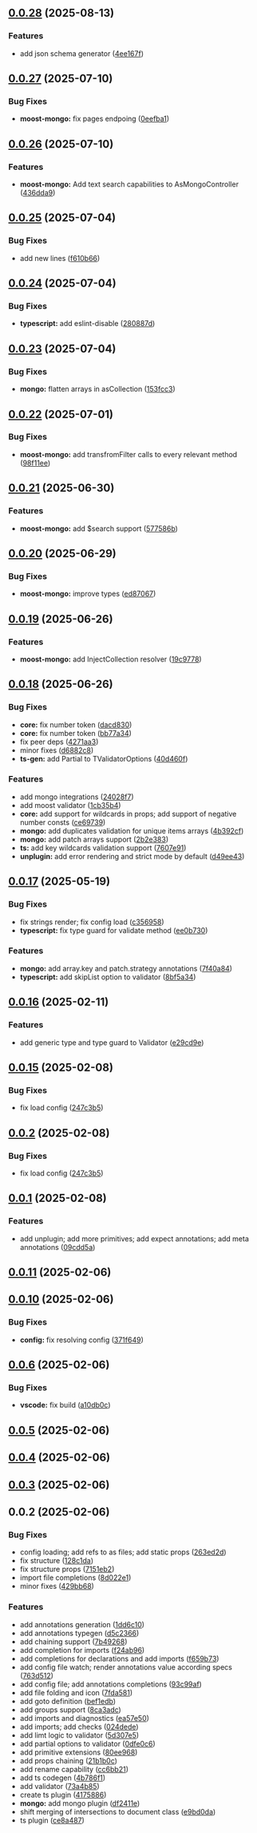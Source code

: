 ## [0.0.28](https://github.com/ts-anscript/anscript/compare/v0.0.27...v0.0.28) (2025-08-13)


### Features

* add json schema generator ([4ee167f](https://github.com/ts-anscript/anscript/commit/4ee167f28f1169bfcd607297ca7d21a66dc10cfc))



## [0.0.27](https://github.com/ts-anscript/anscript/compare/v0.0.26...v0.0.27) (2025-07-10)


### Bug Fixes

* **moost-mongo:** fix pages endpoing ([0eefba1](https://github.com/ts-anscript/anscript/commit/0eefba112cc1b72face7f73681cab86347290511))



## [0.0.26](https://github.com/ts-anscript/anscript/compare/v0.0.25...v0.0.26) (2025-07-10)


### Features

* **moost-mongo:** Add text search capabilities to AsMongoController ([436dda9](https://github.com/ts-anscript/anscript/commit/436dda9e9f8e25dc10c415324effee173cb8c58b))



## [0.0.25](https://github.com/ts-anscript/anscript/compare/v0.0.24...v0.0.25) (2025-07-04)


### Bug Fixes

* add new lines ([f610b66](https://github.com/ts-anscript/anscript/commit/f610b6664fad71d0ac74d07558b6580c9aeeb8c5))



## [0.0.24](https://github.com/ts-anscript/anscript/compare/v0.0.23...v0.0.24) (2025-07-04)


### Bug Fixes

* **typescript:** add eslint-disable ([280887d](https://github.com/ts-anscript/anscript/commit/280887d0c73d7ed9addd1f5b3f356a77f53570d2))



## [0.0.23](https://github.com/ts-anscript/anscript/compare/v0.0.22...v0.0.23) (2025-07-04)


### Bug Fixes

* **mongo:** flatten arrays in asCollection ([153fcc3](https://github.com/ts-anscript/anscript/commit/153fcc3ca696ab6825e0596eb294799b1efee42f))



## [0.0.22](https://github.com/ts-anscript/anscript/compare/v0.0.21...v0.0.22) (2025-07-01)


### Bug Fixes

* **moost-mongo:** add transfromFilter calls to every relevant method ([98f11ee](https://github.com/ts-anscript/anscript/commit/98f11ee63e7f0cffeb039b5925801fc9ce69292f))



## [0.0.21](https://github.com/ts-anscript/anscript/compare/v0.0.20...v0.0.21) (2025-06-30)


### Features

* **moost-mongo:** add $search support ([577586b](https://github.com/ts-anscript/anscript/commit/577586b262bb1f25c273d342d85d035e53f24c4b))



## [0.0.20](https://github.com/ts-anscript/anscript/compare/v0.0.19...v0.0.20) (2025-06-29)


### Bug Fixes

* **moost-mongo:** improve types ([ed87067](https://github.com/ts-anscript/anscript/commit/ed87067f9de3623650fa0bb773404a7b548dc916))



## [0.0.19](https://github.com/ts-anscript/anscript/compare/v0.0.18...v0.0.19) (2025-06-26)


### Features

* **moost-mongo:** add InjectCollection resolver ([19c9778](https://github.com/ts-anscript/anscript/commit/19c9778e2e6d1ccea8a46d4187d2557640391656))



## [0.0.18](https://github.com/ts-anscript/anscript/compare/v0.0.17...v0.0.18) (2025-06-26)


### Bug Fixes

* **core:** fix number token ([dacd830](https://github.com/ts-anscript/anscript/commit/dacd8309051c2d5f3f33d569377dd617d6652064))
* **core:** fix number token ([bb77a34](https://github.com/ts-anscript/anscript/commit/bb77a347c0e588884f777eab289431b4ad18e040))
* fix peer deps ([4271aa3](https://github.com/ts-anscript/anscript/commit/4271aa3811e67cfd171a4508576f6c224815315e))
* minor fixes ([d6882c8](https://github.com/ts-anscript/anscript/commit/d6882c8ea7b93ed49fc398e746a7871698c4ddcc))
* **ts-gen:** add Partial to TValidatorOptions ([40d460f](https://github.com/ts-anscript/anscript/commit/40d460f357a49f52f06298545272c32504c8dd84))


### Features

* add mongo integrations ([24028f7](https://github.com/ts-anscript/anscript/commit/24028f73b594c13943ad4582bdffbb8fa891e69d))
* add moost validator ([1cb35b4](https://github.com/ts-anscript/anscript/commit/1cb35b4edec94276fc5dd097fb430e925ac0dfb1))
* **core:** add support for wildcards in props; add support of negative number consts ([ce69739](https://github.com/ts-anscript/anscript/commit/ce69739e76b42c7b6fd55d23255fad49c2228673))
* **mongo:** add duplicates validation for unique items arrays ([4b392cf](https://github.com/ts-anscript/anscript/commit/4b392cf052f235ba7d292f29c16a6504051e49d9))
* **mongo:** add patch arrays support ([2b2e383](https://github.com/ts-anscript/anscript/commit/2b2e383fa76a21c0abbe3f2cc5caa8830dcd205a))
* **ts:** add key wildcards validation support ([7607e91](https://github.com/ts-anscript/anscript/commit/7607e918c284d21158b7bcb24ea113cfc656e56c))
* **unplugin:** add error rendering and strict mode by default ([d49ee43](https://github.com/ts-anscript/anscript/commit/d49ee4302be70b9c00acfb0351c56859c3c73d4c))



## [0.0.17](https://github.com/ts-anscript/anscript/compare/v0.0.16...v0.0.17) (2025-05-19)


### Bug Fixes

* fix strings render; fix config load ([c356958](https://github.com/ts-anscript/anscript/commit/c356958cbabdbe16522cac218e074868b98757a5))
* **typescript:** fix type guard for validate method ([ee0b730](https://github.com/ts-anscript/anscript/commit/ee0b730d043fed50664ec0829c0fb29f1957327c))


### Features

* **mongo:** add array.key and patch.strategy annotations ([7f40a84](https://github.com/ts-anscript/anscript/commit/7f40a843499e7628dd452b46e84e58e800bd6c5f))
* **typescript:** add skipList option to validator ([8bf5a34](https://github.com/ts-anscript/anscript/commit/8bf5a343b28294110b6319eb22e1b729b9b2418b))



## [0.0.16](https://github.com/ts-anscript/anscript/compare/v0.0.15...v0.0.16) (2025-02-11)


### Features

* add generic type and type guard to Validator ([e29cd9e](https://github.com/ts-anscript/anscript/commit/e29cd9ee15ba66c5f419b8449788f9e1409931a5))



## [0.0.15](https://github.com/ts-anscript/anscript/compare/v0.0.1...v0.0.15) (2025-02-08)


### Bug Fixes

* fix load config ([247c3b5](https://github.com/ts-anscript/anscript/commit/247c3b53ac2681ca41ae9db607719f9e0902d077))



## [0.0.2](https://github.com/ts-anscript/anscript/compare/v0.0.1...v0.0.2) (2025-02-08)


### Bug Fixes

* fix load config ([247c3b5](https://github.com/ts-anscript/anscript/commit/247c3b53ac2681ca41ae9db607719f9e0902d077))



## [0.0.1](https://github.com/ts-anscript/anscript/compare/v0.0.11...v0.0.1) (2025-02-08)


### Features

* add unplugin; add more primitives; add expect annotations; add meta annotations ([09cdd5a](https://github.com/ts-anscript/anscript/commit/09cdd5ac94b9fdca6a0c0424a8b1f39bf978733b))



## [0.0.11](https://github.com/intertation/intertation/compare/v0.0.10...v0.0.11) (2025-02-06)



## [0.0.10](https://github.com/intertation/intertation/compare/v0.0.6...v0.0.10) (2025-02-06)


### Bug Fixes

* **config:** fix resolving config ([371f649](https://github.com/intertation/intertation/commit/371f6493d5f35da0df6d2ad8befb1157d75a48ac))



## [0.0.6](https://github.com/intertation/intertation/compare/v0.0.5...v0.0.6) (2025-02-06)


### Bug Fixes

* **vscode:** fix build ([a10db0c](https://github.com/intertation/intertation/commit/a10db0c98561eaae4d910181108f94e250d783db))



## [0.0.5](https://github.com/intertation/intertation/compare/v0.0.4...v0.0.5) (2025-02-06)



## [0.0.4](https://github.com/intertation/intertation/compare/v0.0.3...v0.0.4) (2025-02-06)



## [0.0.3](https://github.com/intertation/intertation/compare/v0.0.2...v0.0.3) (2025-02-06)



## 0.0.2 (2025-02-06)


### Bug Fixes

* config loading; add refs to as files; add static props ([263ed2d](https://github.com/intertation/intertation/commit/263ed2d1157d8572f1c61c255e60930e1f161f7e))
* fix structure ([128c1da](https://github.com/intertation/intertation/commit/128c1da72cf4bc9a68eed78f4bf437b5a1ce9aa7))
* fix structure props ([7151eb2](https://github.com/intertation/intertation/commit/7151eb21121a52c2d8925be06d9c30b4af828a62))
* import file completions ([8d022e1](https://github.com/intertation/intertation/commit/8d022e19591475279d9275b913f52c780cde3bd8))
* minor fixes ([429bb68](https://github.com/intertation/intertation/commit/429bb6870e14760ed7bd3b6e5ac84e576552c6a9))


### Features

* add annotations generation ([1dd6c10](https://github.com/intertation/intertation/commit/1dd6c100f035ec75a10dd52b03529597ba710e28))
* add annotations typegen ([d5c2366](https://github.com/intertation/intertation/commit/d5c2366510ab500f8e1570290dafb60cec59bc09))
* add chaining support ([7b49268](https://github.com/intertation/intertation/commit/7b4926802f25683891b78f41ca7ad52283411f65))
* add completion for imports ([f24ab96](https://github.com/intertation/intertation/commit/f24ab9688fc716d83de05d4304bd6000ad8e5003))
* add completions for declarations and add imports ([f659b73](https://github.com/intertation/intertation/commit/f659b73171ef440e5c638deb59abeb944037a05f))
* add config file watch; render annotations value according specs ([763d512](https://github.com/intertation/intertation/commit/763d51248a3ca351765114d66612620f39959c6d))
* add config file; add annotations completions ([93c99af](https://github.com/intertation/intertation/commit/93c99af10f4297fd4e5d655906f0e6a659b01f0c))
* add file folding and icon ([7fda581](https://github.com/intertation/intertation/commit/7fda58161f0050f81969dc844605c568e9197040))
* add goto definition ([bef1edb](https://github.com/intertation/intertation/commit/bef1edbd6f7fda3fab6faac2e517436ba6560b10))
* add groups support ([8ca3adc](https://github.com/intertation/intertation/commit/8ca3adcbd4587bf99a570f2089795569e6dbcc93))
* add imports and diagnostics ([ea57e50](https://github.com/intertation/intertation/commit/ea57e508a84fba33f3d7f1565d959de6b262e723))
* add imports; add checks ([024dede](https://github.com/intertation/intertation/commit/024dede3b271c0f495623f6ef234ef8a438a9fdb))
* add limt logic to validator ([5d307e5](https://github.com/intertation/intertation/commit/5d307e54fbf0e565abb8fb6f57d58edf05e042e8))
* add partial options to validator ([0dfe0c6](https://github.com/intertation/intertation/commit/0dfe0c6f887ce7652309c76332659b1e5296e866))
* add primitive extensions ([80ee968](https://github.com/intertation/intertation/commit/80ee968df31e87db0c338a80582473b393eb5678))
* add props chaining ([21b1b0c](https://github.com/intertation/intertation/commit/21b1b0c960ad1a717ed0493f1d221ef414239481))
* add rename capability ([cc6bb21](https://github.com/intertation/intertation/commit/cc6bb21e26b7865bd76115e494afc264b5d121d4))
* add ts codegen ([4b786f1](https://github.com/intertation/intertation/commit/4b786f131560a8f199526a9d66748d25760e68fb))
* add validator ([73a4b85](https://github.com/intertation/intertation/commit/73a4b850f422fd0d0d8a43654e3adc099631e86a))
* create ts plugin ([4175886](https://github.com/intertation/intertation/commit/4175886cc5cd9d30edd9ecee444c42e90c4cd4a6))
* **mongo:** add mongo plugin ([df2411e](https://github.com/intertation/intertation/commit/df2411e8ac62e1fbbc6290e1350db9131459065e))
* shift merging of intersections to document class ([e9bd0da](https://github.com/intertation/intertation/commit/e9bd0dadb7b6da7dbea4abb3d3ffa10aede16ffd))
* ts plugin ([ce8a487](https://github.com/intertation/intertation/commit/ce8a487b823394a8dcb336190df653ed50bcff56))



